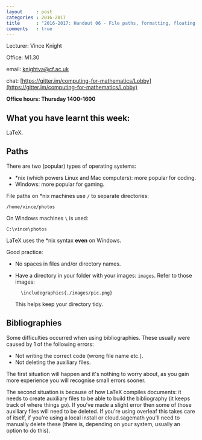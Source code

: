 ```yaml
---
layout     : post
categories : 2016-2017
title      : "2016-2017: Handout 06 - File paths, formatting, floating figures."
comments   : true
---
```


Lecturer: Vince Knight

Office: M1.30

email: knightva@cf.ac.uk

chat: [https://gitter.im/computing-for-mathematics/Lobby](https://gitter.im/computing-for-mathematics/Lobby)

**Office hours: Thursday 1400-1600**

## What you have learnt this week:

LaTeX.

## Paths

There are two (popular) types of operating systems:

- *nix (which powers Linux and Mac computers): more popular for coding.
- Windows: more popular for gaming.

File paths on *nix machines use `/` to separate directories:

    /home/vince/photos

On Windows machines `\` is used:

    C:\vince\photos

LaTeX uses the *nix syntax **even** on Windows.

Good practice:

- No spaces in files and/or directory names.
- Have a directory in your folder with your images: `images`. Refer to those images:

        \includegraphics{./images/pic.png}

  This helps keep your directory tidy.

## Bibliographies

Some difficulties occurred when using bibliographies. These usually were caused
by 1 of the following errors:

- Not writing the correct code (wrong file name etc.).
- Not deleting the auxiliary files.

The first situation will happen and it's nothing to worry about, as you gain
more experience you will recognise small errors sooner.

The second situation is because of how LaTeX compiles documents: it needs to
create auxiliary files to be able to build the bibliography (it keeps track of
where things go). If you've made a slight error then some of those auxiliary
files will need to be deleted. If you're using overleaf this takes care of
itself, if you're using a local install or cloud.sagemath you'll need to
manually delete these (there is, depending on your system, usually an option to
do this).
